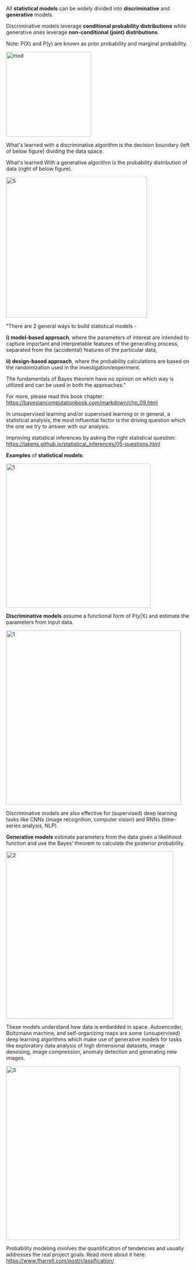 
All **statistical models** can be widely divided into **discriminative** and **generative** models. 

Discriminative models leverage **conditional probability distributions** while generative ones leverage **non-conditional (joint) distributions**.

Note: P(X) and P(y) are known as prior probability and marginal probability. 

<img width="232" alt="mod" src="https://github.com/ranja-sarkar/stats/assets/101544669/64651d9a-486f-49ae-91a9-7b3749bdf42b">

What's learned with a discriminative algorithm is the decision boundary (left of below figure) dividing the data space. 

What's learned With a generative algorithm is the probability distribution of data (right of below figure). 

<img width="385" alt="5" src="https://github.com/user-attachments/assets/bcf6bbba-3972-4d52-aec1-613f4b3b85fc">

"There are 2 general ways to build statistical models - 

**i) model-based approach**, where the parameters of interest are intended to capture important and interpretable features of the generating process, separated from the (accidental) features of the particular data,

**ii) design-based approach**, where the probability calculations are based on the randomization used in the investigation/experiment. 

The fundamentals of Bayes theorem have no opinion on which way is utilized and can be used in both the approaches."

For more, please read this book chapter: https://bayesiancomputationbook.com/markdown/chp_09.html

In unsupervised learning and/or supervised learning or in general, a statistical analysis, the most influential factor is the driving question which the one we try to answer with our analysis.

Improving statistical inferences by asking the right statistical question: https://lakens.github.io/statistical_inferences/05-questions.html



**Examples** of **statistical models**:

<img width="394" alt="1" src="https://github.com/user-attachments/assets/01e70faa-ae86-4a16-aee8-f63632fe1264">


**Discriminative models** assume a functional form of P(y|X) and estimate the parameters from input data.

<img width="477" alt="1" src="https://github.com/user-attachments/assets/0e6c1caa-c628-4be6-b34f-7bf3b06402b4">

Discriminative models are also effective for (supervised) deep learning tasks like CNNs (image recognition, computer vision) and RNNs (time-series analysis, NLP).  

**Generative models** estimate parameters from the data given a likelihood function and use the Bayes’ theorem to calculate the posterior probability.

<img width="457" alt="2" src="https://github.com/user-attachments/assets/9a9974e9-ae88-400d-b40e-ca7269dbe3bb">

These models understand how data is embedded in space. Autoencoder, Boltzmann machine, and self-organizing maps are some (unsupervised) deep learning algorithms which make use of generative models for tasks like exploratory data analysis of high dimensional datasets, image denoising, image compression, anomaly detection and generating new images.

<img width="475" alt="3" src="https://github.com/user-attachments/assets/98bc8638-16c8-4589-8bb5-5fc35afe03b7">

Probability modeling involves the quantification of tendencies and usually addresses the real project goals. Read more about it here:
https://www.fharrell.com/post/classification/


